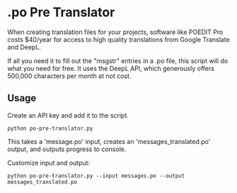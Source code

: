 # .po Pre Translator

When creating translation files for your projects, software like POEDIT Pro costs $40/year for access to high quality translations from Google Translate and DeepL.

If all you need it to fill out the "msgstr" entries in a .po file, this script will do what you need for free. It uses the DeepL API, which generously offers 500,000 characters per month at not cost.

## Usage

Create an API key and add it to the script.
```
python po-pre-translator.py
```
This takes a 'message.po' input, creates an 'messages_translated.po' output, and outputs progress to console.

Customize input and output:
```
python po-pre-translator.py --input messages.po --output messages_translated.po
```